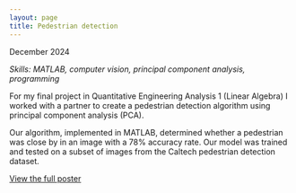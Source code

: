 ```yaml
---
layout: page
title: Pedestrian detection
---
```

December 2024

*Skills: MATLAB, computer vision, principal component analysis, programming*

For my final project in Quantitative Engineering Analysis 1 (Linear Algebra) I worked with a partner to create a pedestrian detection algorithm using principal component analysis (PCA).

Our algorithm, implemented in MATLAB, determined whether a pedestrian was close by in an image with a 78% accuracy rate. Our model was trained and tested on a subset of images from the Caltech pedestrian detection dataset.

<p><a href="pdfs/pedestrian_detection_poster.pdf" target="_blank">View the full poster</a></p>